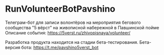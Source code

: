 # RunVolunteerBotPavshino

Телеграм-бот для записи волонтёров на мероприятия бегового сообщества "5 вёрст" на живописной набережной в Павшинской пойме
Описание события: https://5verst.ru/zhivopisnaya/volunteer/

Разработка продукта находится на стадии бета-тестирования.
Бета-версия бота: https://t.me/pavshino5verst_bot 
